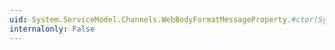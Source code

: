 ```yaml
---
uid: System.ServiceModel.Channels.WebBodyFormatMessageProperty.#ctor(System.ServiceModel.Channels.WebContentFormat)
internalonly: False
---
```

